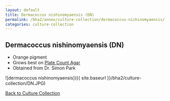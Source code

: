 ```yaml
---
layout: default
title: Dermacoccus nishinomyaensis (DN) 
permalink: /bha2/annex/culture-collection/dermacoccus-nishinomyaensis/
categories: culture-collection
---
```


## Dermacoccus nishinomyaensis (DN) 

* Orange pigment
* Grows best on [Plate Count Agar](/bha2/annex/cultivation-media/plate-count-agar/)
* Obtained from Dr. Simon Park

![dermacoccus nishinomyaensis]({{ site.baseurl }}/bha2/culture-collection/DN.JPG) 

[Back to Culture Collection](/bha2/annex/culture-collection/)
